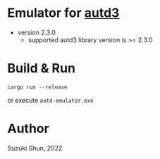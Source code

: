 # Emulator for [autd3](https://github.com/shinolab/autd3)

* version 2.3.0
    * supported autd3 library version is >= 2.3.0

# Build & Run

```
cargo run --release
```

or execute `autd-emulator.exe`

# Author

Suzuki Shun, 2022
